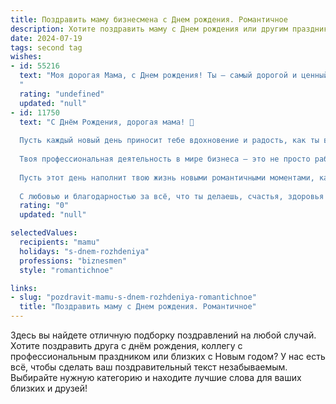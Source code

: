 ```yaml
---
title: Поздравить маму бизнесмена c Днем рождения. Романтичное
description: Хотите поздравить маму c Днем рождения или другим праздником? Наш ИИ создаст незабываемое поздравление, а вы обязательно выделитесь среди других.  
date: 2024-07-19
tags: second tag
wishes:
- id: 55216
  text: "Моя дорогая Мама, с Днем рождения! Ты – самый дорогой и ценный человек в моей жизни. Твоя сила, ум и красота вдохновляют меня каждый день. Пусть твоя бизнес-империя процветает, а все твои мечты сбудутся! Спасибо тебе за все, за твою любовь, заботу и поддержку.  Я люблю тебя больше всего на свете!
  "
  rating: "undefined"
  updated: "null"
- id: 11750
  text: "С Днём Рождения, дорогая мама! 🎉
  
  Пусть каждый новый день приносит тебе вдохновение и радость, как ты вдохновляешь нас всех своими успехами и заботой. Твоя энергия и оптимизм – это источник нашей силы. Ты не только мама, но и наш пример, наш герой.
  
  Твоя профессиональная деятельность в мире бизнеса – это не просто работа, это твоя страсть и вклад в будущее. Твои идеи и решения меняют мир к лучшему, и мы всегда с гордостью говорим о твоих достижениях.
  
  Пусть этот день наполнит твою жизнь новыми романтичными моментами, как ты наполняешь нашу жизнь любовью и теплом. Пусть каждый взгляд, каждое слово, сказанное тобой, будут вдохновлять и радовать.
  
  С любовью и благодарностью за всё, что ты делаешь, счастья, здоровья и успехов во всех твоих начинаниях. С Днём Рождения! 🎂💐"
  rating: "0"
  updated: "null"

selectedValues:
  recipients: "mamu"
  holidays: "s-dnem-rozhdeniya"
  professions: "biznesmen"
  style: "romantichnoe"

links:
- slug: "pozdravit-mamu-s-dnem-rozhdeniya-romantichnoe"
  title: "Поздравить маму c Днем рождения. Романтичное"
---
```


Здесь вы найдете отличную подборку поздравлений на любой случай. 
Хотите поздравить друга с днём рождения, коллегу с профессиональным праздником или близких с Новым годом? У нас есть всё, чтобы сделать ваш поздравительный текст незабываемым. Выбирайте нужную категорию и находите лучшие слова для ваших близких и друзей!
